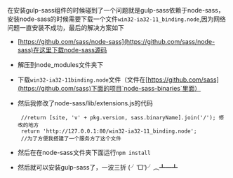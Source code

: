  在安装gulp-sass组件的时候碰到了一个问题就是gulp-sass依赖于node-sass，安装node-sass的时候需要下载一个文件`win32-ia32-11_binding.node`,因为网络问题一直安装不成功，最后的解决方案如下

 - [https://github.com/sass/node-sass](https://github.com/sass/node-sass)在这里下载node-sass源码
 - 解压到node_modules文件夹下
 - 下载`win32-ia32-11binding.node`文件（文件在[https://github.com/sass](https://github.com/sass)下面的项目`node-sass-binaries`里面）
 - 然后我修改了node-sass/lib/extensions.js的代码
   ```
    //return [site, 'v' + pkg.version, sass.binaryName].join('/'); 修改的地方
    return 'http://127.0.0.1:80/win32-ia32-11_binding.node';
    //为了方便我搭建了一个服务方了这个文件
   ```
  
 - 然后在在node-sass文件夹下面运行`npm install`
 - 然后就可以安装gulp-sass了，一波三折 (╯‵□′)╯︵┻━┻
